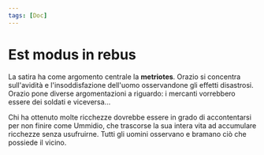 ```yaml
---
tags: [Doc]
---
```

# Est modus in rebus
La satira ha come argomento centrale la **metriotes**. Orazio si concentra sull'avidità e l'insoddisfazione dell'uomo osservandone gli effetti disastrosi.
Orazio pone diverse argomentazioni a riguardo: i mercanti vorrebbero essere dei soldati e viceversa...

Chi ha ottenuto molte ricchezze dovrebbe essere in grado di accontentarsi per non finire come Ummidio, che trascorse la sua intera vita ad accumulare ricchezze senza usufruirne.  Tutti gli uomini osservano e bramano ciò che possiede il vicino.